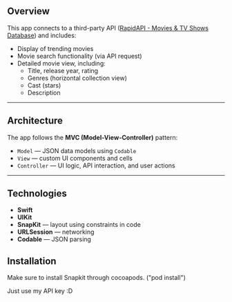 ## Overview

This app connects to a third-party API ([RapidAPI - Movies & TV Shows Database](https://rapidapi.com/SAdrian/api/movies-tv-shows-database)) and includes:

- Display of trending movies
- Movie search functionality (via API request)
- Detailed movie view, including:
  - Title, release year, rating
  - Genres (horizontal collection view)
  - Cast (stars)
  - Description

---

## Architecture

The app follows the **MVC (Model-View-Controller)** pattern:

- `Model` — JSON data models using `Codable`
- `View` — custom UI components and cells
- `Controller` — UI logic, API interaction, and user actions

---

## Technologies

- **Swift**
- **UIKit**
- **SnapKit** — layout using constraints in code
- **URLSession** — networking
- **Codable** — JSON parsing

## Installation

Make sure to install Snapkit through cocoapods. ("pod install")

Just use my API key :D
